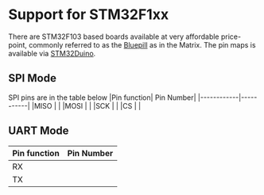# Support for STM32F1xx

There are STM32F103 based boards available at very affordable price-point, commonly referred to as the [Bluepill](https://stm32-base.org/boards/STM32F103C8T6-Blue-Pill) as in the Matrix. The pin maps is available via [STM32Duino](https://github.com/stm32duino/Arduino_Core_STM32/blob/main/variants/STM32F1xx/F100C(8-B)T/variant_generic.h).

## SPI Mode

SPI pins are in the table below
|Pin function| Pin Number|
|------------|-----------|
|MISO | |
|MOSI | |
|SCK | |
|CS | |

## UART Mode
|Pin function| Pin Number|
|------------|-----------|
|RX | |
|TX | |